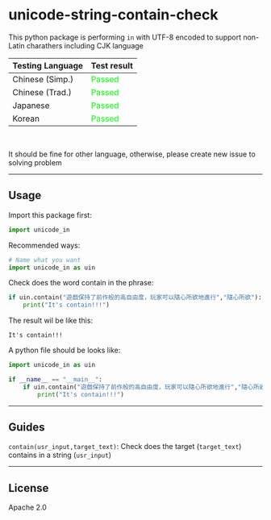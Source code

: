 # unicode-string-contain-check
This python package is performing `in` with UTF-8 encoded to support non-Latin charathers including CJK language


|**Testing Language**|**Test result**|
|---|---|
|Chinese (Simp.)|<span style="color: lime">Passed</span>|
|Chinese (Trad.)|<span style="color: lime">Passed</span>|
|Japanese|<span style="color: lime">Passed</span>|
|Korean|<span style="color: lime">Passed</span>|

<br>

It should be fine for other language, otherwise, please create new issue to solving problem

<hr>

## Usage
Import this package first:
```python
import unicode_in
```
Recommended ways:
```python
# Name what you want
import unicode_in as uin
```
Check does the word contain in the phrase:
```python
if uin.contain("遊戲保持了前作般的高自由度，玩家可以隨心所欲地進行","隨心所欲"):
    print("It's contain!!!")
```
The result wil be like this:
```
It's contain!!!
```
A python file should be looks like:
```python
import unicode_in as uin

if __name__ == "__main__":
    if uin.contain("遊戲保持了前作般的高自由度，玩家可以隨心所欲地進行","隨心所欲"):
        print("It's contain!!!")
```

<hr>

## Guides
`contain(usr_input,target_text)`: Check does the target (`target_text`) contains in a string (`usr_input`)

<hr>

## License

Apache 2.0